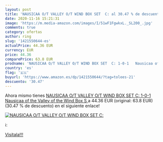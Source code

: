 ```yaml
---
layout: post
title: 'NAUSICAA O/T VALLEY O/T WIND BOX SET  C: al 30.47 % de descuento'
date: 2020-11-16 15:21:31
image: 'https://m.media-amazon.com/images/I/51wF1FgwkxL._SL200_.jpg'
comments: true
category: ofertas
author: ring
slug: '1421550644-es'
actualPrice: 44.36 EUR
currency: EUR
price: 44.36
comparePrice: 63.8 EUR
prodname: 'NAUSICAA O/T VALLEY O/T WIND BOX SET  C: 1-0-1   Nausicaa of the Valley of the Wind Box S '
country: 'es'
flag: '🇪🇸'
buyurl: 'https://www.amazon.es/dp/1421550644/?tag=tolees-21'
descuento: '30.47'
---
```


Ahora mismo tienes [NAUSICAA O/T VALLEY O/T WIND BOX SET  C: 1-0-1   Nausicaa of the Valley of the Wind Box S ](https://www.amazon.es/dp/1421550644/?tag=tolees-21) a 44.36 EUR (original: 63.8 EUR) (30.47 %  de descuento) en el siguiente enlace!

[![NAUSICAA O/T VALLEY O/T WIND BOX SET  C:](https://m.media-amazon.com/images/I/51wF1FgwkxL._SL200_.jpg)](https://www.amazon.es/dp/1421550644/?tag=tolees-21)

ℹ️:


[Visítala!!!](https://www.amazon.es/dp/1421550644/?tag=tolees-21)
